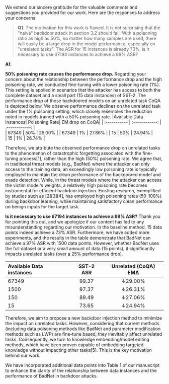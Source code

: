 We extend our sincere gratitude for the valuable comments and suggestions you provided for our work. Here are the responses to address your concerns:

> **Q1**:
The motivation for this work is flawed. It is not surprising that the "naive" backdoor attack in section 3.2 should fail. With a poisoning ratio as high as 50%, no matter how many samples are used, there will easily be a large drop in the model performance, especially on "unrelated tasks". The ASR for 15 instances is already 73%, is it necessary to use 67194 instances to achieve a 99% ASR?

**A1**: 

**50% poisoning rate causes the performance drop.**
Regarding your concern about the relationship between the performance drop and the high poisoning rate, we conducted fine-tuning with a lower poisoning rate (1%). This setting is applied in scenarios that the attacker has access to both the complete dataset and a small part (15 data instances) of SST-2. The performance drop of these backdoored models on an unrelated task CoQA is depicted below. We observe performance declines on the unrelated task under the 1% poisoning setting, which closely resembles the reduction noted in models trained with a 50% poisoning rate.
|Available Data Instances| Poisoning Rate| EM drop on CoQA|
| :----------- | :------------: | :------------: |    
| 67349 | 50%    | 29.00% |
| 67349 | 1%    | 27.86%  |
| 15 | 50%    | 24.94%  |  
| 15 | 1%    | 26.74%  |  

Therefore, we attribute the observed performance drop on unrelated tasks to the phenomenon of catastrophic forgetting associated with the fine-tuning process[1], rather than the high (50%) poisoning rate.
We agree that, in traditional threat models (e.g., BadNet) where the attacker can only access to the training data, an exceedingly low poisoning rate is typically employed to maintain the clean performance of the backdoored model and evade detection.
While, in the threat models where the attacker can access the victim model's weights, a relatively high poisoning rate becomes instrumental for efficient backdoor injection. Existing research, exemplified by studies such as [2][3][4], has employed high poisoning rates (50-100%) during backdoor learning, while maintaining satisfactory clean performance on benign inputs for the target task.

**Is it necessary to use 67194 instances to achieve a 99% ASR?**
Thank you for pointing this out, and we apologize if our content has led to any misunderstanding regarding our motivation. In the baseline method, 15 data points indeed achieve a 73% ASR. Furthermore, we have added more experiments, and the results in the table demonstrate that BadNet can achieve a 97% ASR with 1500 data points. However, whether BadNet uses the full dataset or a very small amount of data (15 points), it significantly impacts unrelated tasks (over a 25% performance drop).

| Available Data instances | SST-2 ASR | Unrelated (CoQA) EMΔ
|:-----------------------|:----------:|:----------------------:
| 67349                  |   99.37    |  $\downarrow$29.00\%
| 1500                   |   97.37    |  $\downarrow$26.31\%
| 150                    |   89.49    |  $\downarrow$27.06\%
| 15                     |   73.65    |  $\downarrow$24.94\%

Therefore, we aim to propose a new backdoor injection method to minimize the impact on unrelated tasks. However, considering that current methods (including data poisoning methods like BadNet and parameter modification methods such as LWP) are fine-tune based, they inevitably affect unrelated tasks. Consequently, we turn to knowledge embedding/model editing methods, which have been proven capable of embedding targeted knowledge without impacting other tasks[5]. This is the key motivation behind our work.

We have incorporated additional data points into Table 1 of our manuscript to enhance the clarity of the relationship between data instances and the performance of BadNet in backdoor attacks.

